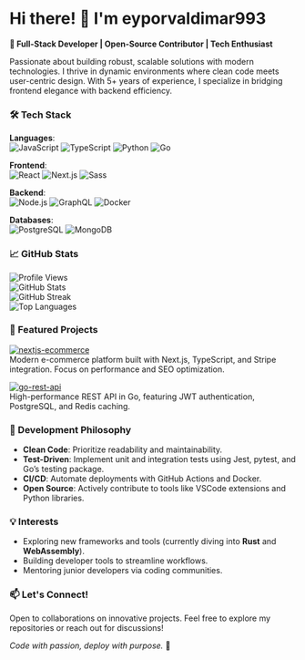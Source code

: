 # Hi there! 👋 I'm eyporvaldimar993  

**🚀 Full-Stack Developer | Open-Source Contributor | Tech Enthusiast**  

Passionate about building robust, scalable solutions with modern technologies. I thrive in dynamic environments where clean code meets user-centric design. With 5+ years of experience, I specialize in bridging frontend elegance with backend efficiency.  

### 🛠️ Tech Stack  

**Languages**:  
![JavaScript](https://img.shields.io/badge/-JavaScript-F7DF1E?style=flat&logo=javascript&logoColor=black)
![TypeScript](https://img.shields.io/badge/-TypeScript-3178C6?style=flat&logo=typescript&logoColor=white)
![Python](https://img.shields.io/badge/-Python-3776AB?style=flat&logo=python&logoColor=white)
![Go](https://img.shields.io/badge/-Go-00ADD8?style=flat&logo=go&logoColor=white)  

**Frontend**:  
![React](https://img.shields.io/badge/-React-61DAFB?style=flat&logo=react&logoColor=black)
![Next.js](https://img.shields.io/badge/-Next.js-000000?style=flat&logo=next.js&logoColor=white)
![Sass](https://img.shields.io/badge/-Sass-CC6699?style=flat&logo=sass&logoColor=white)  

**Backend**:  
![Node.js](https://img.shields.io/badge/-Node.js-339933?style=flat&logo=node.js&logoColor=white)
![GraphQL](https://img.shields.io/badge/-GraphQL-E10098?style=flat&logo=graphql&logoColor=white)
![Docker](https://img.shields.io/badge/-Docker-2496ED?style=flat&logo=docker&logoColor=white)  

**Databases**:  
![PostgreSQL](https://img.shields.io/badge/-PostgreSQL-4169E1?style=flat&logo=postgresql&logoColor=white)
![MongoDB](https://img.shields.io/badge/-MongoDB-47A248?style=flat&logo=mongodb&logoColor=white)  

### 📈 GitHub Stats  

![Profile Views](https://komarev.com/ghpvc/?username=eyporvaldimar993&style=flat-square)  
![GitHub Stats](https://github-readme-stats.vercel.app/api?username=eyporvaldimar993&show_icons=true&theme=dark)  
![GitHub Streak](https://github-readme-streak-stats.herokuapp.com/?user=eyporvaldimar993&theme=dark)  
![Top Languages](https://github-readme-stats.vercel.app/api/top-langs/?username=eyporvaldimar993&layout=compact&theme=dark)  

### 🔨 Featured Projects  

[![nextjs-ecommerce](https://github-readme-stats.vercel.app/api/pin/?username=eyporvaldimar993&repo=nextjs-ecommerce&theme=dark)](https://github.com/eyporvaldimar993/nextjs-ecommerce)  
Modern e-commerce platform built with Next.js, TypeScript, and Stripe integration. Focus on performance and SEO optimization.  

[![go-rest-api](https://github-readme-stats.vercel.app/api/pin/?username=eyporvaldimar993&repo=go-rest-api&theme=dark)](https://github.com/eyporvaldimar993/go-rest-api)  
High-performance REST API in Go, featuring JWT authentication, PostgreSQL, and Redis caching.  

### 🌱 Development Philosophy  

- **Clean Code**: Prioritize readability and maintainability.  
- **Test-Driven**: Implement unit and integration tests using Jest, pytest, and Go’s testing package.  
- **CI/CD**: Automate deployments with GitHub Actions and Docker.  
- **Open Source**: Actively contribute to tools like VSCode extensions and Python libraries.  

### 💡 Interests  

- Exploring new frameworks and tools (currently diving into **Rust** and **WebAssembly**).  
- Building developer tools to streamline workflows.  
- Mentoring junior developers via coding communities.  

### 📫 Let's Connect!  

Open to collaborations on innovative projects. Feel free to explore my repositories or reach out for discussions!  

*Code with passion, deploy with purpose.* 🚀

